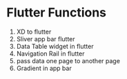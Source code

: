 # Flutter Functions

1. XD to flutter
2. Sliver app bar flutter
3. Data Table widget in flutter
4. Navigation Rail in flutter
5. pass data one page to another page
6. Gradient in app bar
